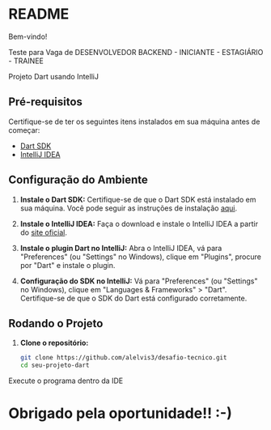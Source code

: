 # README

Bem-vindo!

Teste para Vaga de DESENVOLVEDOR BACKEND - INICIANTE - ESTAGIÁRIO - TRAINEE

Projeto Dart usando IntelliJ
## Pré-requisitos

Certifique-se de ter os seguintes itens instalados em sua máquina antes de começar:

- [Dart SDK](https://dart.dev/get-dart)
- [IntelliJ IDEA](https://www.jetbrains.com/idea/download/)

## Configuração do Ambiente

1. **Instale o Dart SDK:**
   Certifique-se de que o Dart SDK está instalado em sua máquina. Você pode seguir as instruções de instalação [aqui](https://dart.dev/get-dart).

2. **Instale o IntelliJ IDEA:**
   Faça o download e instale o IntelliJ IDEA a partir do [site oficial](https://www.jetbrains.com/idea/download/).

3. **Instale o plugin Dart no IntelliJ:**
   Abra o IntelliJ IDEA, vá para "Preferences" (ou "Settings" no Windows), clique em "Plugins", procure por "Dart" e instale o plugin.

4. **Configuração do SDK no IntelliJ:**
   Vá para "Preferences" (ou "Settings" no Windows), clique em "Languages & Frameworks" > "Dart". Certifique-se de que o SDK do Dart está configurado corretamente.

## Rodando o Projeto

1. **Clone o repositório:**
   ```bash
   git clone https://github.com/alelvis3/desafio-tecnico.git
   cd seu-projeto-dart

Execute o programa dentro da IDE 


# Obrigado pela oportunidade!! :-)